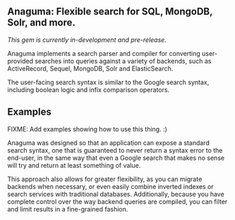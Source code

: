 ## Anaguma: Flexible search for SQL, MongoDB, Solr, and more.

*This gem is currently in-development and pre-release.*

Anaguma implements a search parser and compiler for converting user-provided
searches into queries against a variety of backends, such as ActiveRecord,
Sequel, MongoDB, Solr and ElasticSearch.

The user-facing search syntax is similar to the Google search syntax,
including boolean logic and infix comparison operators.

## Examples

<!--
#### Searchable with MongoDB

#### Searchable with ActiveRecord

#### Searchable with Sequel

#### Searchable with ElasticSearch

#### Searchable with ElasticSearch and ActiveRecord

#### Custom Grammar

#### Custom Backend (Query / Compiler)
-->

FIXME: Add examples showing how to use this thing. :)

Anaguma was designed so that an application can expose a standard search
syntax, one that is guaranteed to never return a syntax error to the
end-user, in the same way that even a Google search that makes no sense will
try and return at least something of value.

This approach also allows for greater flexibility, as you can migrate
backends when necessary, or even easily combine inverted indexes or search
services with traditional databases. Additionally, because you have complete
control over the way backend queries are compiled, you can filter and limit
results in a fine-grained fashion.
